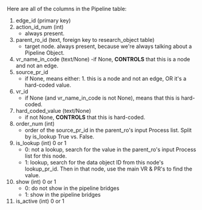Here are all of the columns in the Pipeline table:
1. edge_id (primary key)
2. action_id_num (int)
    - always present.
3. parent_ro_id (text, foreign key to research_object table)
    - target node. always present, because we're always talking about a Pipeline Object.
4. vr_name_in_code (text/None)
    -if None, **CONTROLS** that this is a node and not an edge.
5. source_pr_id
    - if None, means either: 1. this is a node and not an edge, OR it's a hard-coded value.
6. vr_id
    - if None (and vr_name_in_code is not None), means that this is hard-coded.
7. hard_coded_value (text/None)
    - if not None, **CONTROLS** that this is hard-coded.
8. order_num (int)
    - order of the source_pr_id in the parent_ro's input Process list. Split by is_lookup True vs. False.
9. is_lookup (int) 0 or 1
    - 0: not a lookup, search for the value in the parent_ro's input Process list for this node.
    - 1: lookup, search for the data object ID from this node's lookup_pr_id. Then in that node, use the main VR & PR's to find the value.
10. show (int) 0 or 1
    - 0: do not show in the pipeline bridges
    - 1: show in the pipeline bridges
11. is_active (int) 0 or 1